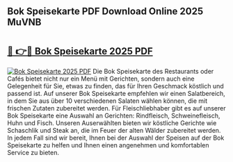 ## Bok Speisekarte PDF Download Online 2025 MuVNB

# <h2><a href="http://gcaij6n.nevu.top/?p=Bok+Speisekarte">🔗 👉🔴 Bok Speisekarte 2025 PDF</a></h2>

[![Bok Speisekarte 2025 PDF](https://i.imgur.com/dBaPXMq.png)](http://gcaij6n.nevu.top/?p=Bok+Speisekarte)
Die Bok Speisekarte des Restaurants oder Cafés bietet nicht nur ein Menü mit Gerichten, sondern auch eine Gelegenheit für Sie, etwas zu finden, das für Ihren Geschmack köstlich und passend ist. Auf unserer Bok Speisekarte empfehlen wir einen Salatbereich, in dem Sie aus über 10 verschiedenen Salaten wählen können, die mit frischen Zutaten zubereitet werden. Für Fleischliebhaber gibt es auf unserer Bok Speisekarte eine Auswahl an Gerichten: Rindfleisch, Schweinefleisch, Huhn und Fisch. Unseren Auserwählten bieten wir köstliche Gerichte wie Schaschlik und Steak an, die im Feuer der alten Wälder zubereitet werden. In jedem Fall sind wir bereit, Ihnen bei der Auswahl der Speisen auf der Bok Speisekarte zu helfen und Ihnen einen angenehmen und komfortablen Service zu bieten.
